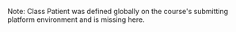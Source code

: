 Note: Class Patient was defined globally on the course's submitting platform environment and is missing here.
